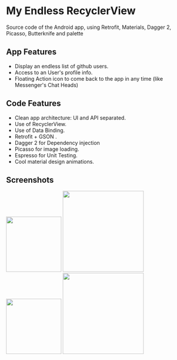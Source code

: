 # My Endless RecyclerView

Source code of the Android app, using Retrofit, Materials, Dagger 2, Picasso, Butterknife and  palette

## App Features

- Display an endless list of github users.
- Access to an User's profile info.
- Floating Action icon to come back to the app in any time (like Messenger's Chat Heads)

## Code Features

- Clean app architecture: UI and API separated.
- Use of RecyclerView.
- Use of Data Binding.
- Retrofit + GSON .
- Dagger 2 for Dependency injection 
- Picasso for image loading.
- Espresso for Unit Testing. 
- Cool material design animations.


## Screenshots

<img src="https://raw.githubusercontent.com/victor-munoz/EndlessRecyclerView/master/art/screenshots/users_nexus5.png" width="150"/>
<img src="https://raw.githubusercontent.com/victor-munoz/EndlessRecyclerView/master/art/screenshots/users_nexus7.png" width="220"/>
<img src="https://raw.githubusercontent.com/victor-munoz/EndlessRecyclerView/master/art/screenshots/user_nexus5.png" width="150"/>
<img src="https://raw.githubusercontent.com/victor-munoz/EndlessRecyclerView/master/art/screenshots/user_nexus7.png" width="220"/>




